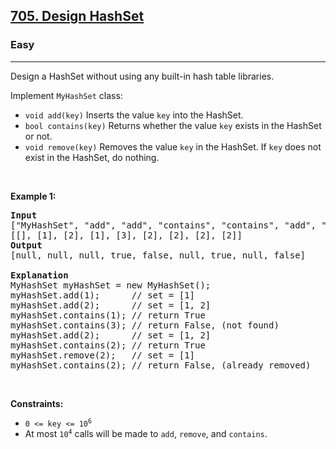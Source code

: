 <h2><a href="https://leetcode.com/problems/design-hashset/">705. Design HashSet</a></h2><h3>Easy</h3><hr><div><p class="extension-adhd-reader-p"><span class="extension-adhd-reader-wrapper"><span class="extension-adhd-reader-container"><span class="extension-adhd-reader-boldify">De</span>sign</span> a <span class="extension-adhd-reader-container"><span class="extension-adhd-reader-boldify">Ha</span>shSet</span> <span class="extension-adhd-reader-container"><span class="extension-adhd-reader-boldify">wi</span>thout</span> <span class="extension-adhd-reader-container"><span class="extension-adhd-reader-boldify">u</span>sing</span> <span class="extension-adhd-reader-container"><span class="extension-adhd-reader-boldify">a</span>ny</span> <span class="extension-adhd-reader-container"><span class="extension-adhd-reader-boldify">bu</span>ilt-in</span> <span class="extension-adhd-reader-container"><span class="extension-adhd-reader-boldify">h</span>ash</span> <span class="extension-adhd-reader-container"><span class="extension-adhd-reader-boldify">t</span>able</span> <span class="extension-adhd-reader-container"><span class="extension-adhd-reader-boldify">lib</span>raries.</span></span></p>

<p class="extension-adhd-reader-p"><span class="extension-adhd-reader-wrapper"><span class="extension-adhd-reader-container"><span class="extension-adhd-reader-boldify">Imp</span>lement</span> </span><code><span class="extension-adhd-reader-wrapper"><span class="extension-adhd-reader-container"><span class="extension-adhd-reader-boldify">MyH</span>ashSet</span></span></code><span class="extension-adhd-reader-wrapper"> <span class="extension-adhd-reader-container"><span class="extension-adhd-reader-boldify">cl</span>ass:</span></span></p>

<ul>
	<li><code>void add(key)</code> Inserts the value <code>key</code> into the HashSet.</li>
	<li><code>bool contains(key)</code> Returns whether the value <code>key</code> exists in the HashSet or not.</li>
	<li><code>void remove(key)</code> Removes the value <code>key</code> in the HashSet. If <code>key</code> does not exist in the HashSet, do nothing.</li>
</ul>

<p class="extension-adhd-reader-p">&nbsp;</p>
<p class="extension-adhd-reader-p"><strong class="example"><span class="extension-adhd-reader-wrapper"><span class="extension-adhd-reader-container"><span class="extension-adhd-reader-boldify">Ex</span>ample</span> 1:</span></strong></p>

<pre><strong>Input</strong>
["MyHashSet", "add", "add", "contains", "contains", "add", "contains", "remove", "contains"]
[[], [1], [2], [1], [3], [2], [2], [2], [2]]
<strong>Output</strong>
[null, null, null, true, false, null, true, null, false]

<strong>Explanation</strong>
MyHashSet myHashSet = new MyHashSet();
myHashSet.add(1);      // set = [1]
myHashSet.add(2);      // set = [1, 2]
myHashSet.contains(1); // return True
myHashSet.contains(3); // return False, (not found)
myHashSet.add(2);      // set = [1, 2]
myHashSet.contains(2); // return True
myHashSet.remove(2);   // set = [1]
myHashSet.contains(2); // return False, (already removed)</pre>

<p class="extension-adhd-reader-p">&nbsp;</p>
<p class="extension-adhd-reader-p"><strong><span class="extension-adhd-reader-wrapper"><span class="extension-adhd-reader-container"><span class="extension-adhd-reader-boldify">Cons</span>traints:</span></span></strong></p>

<ul>
	<li><code>0 &lt;= key &lt;= 10<sup>6</sup></code></li>
	<li>At most <code>10<sup>4</sup></code> calls will be made to <code>add</code>, <code>remove</code>, and <code>contains</code>.</li>
</ul>
</div>